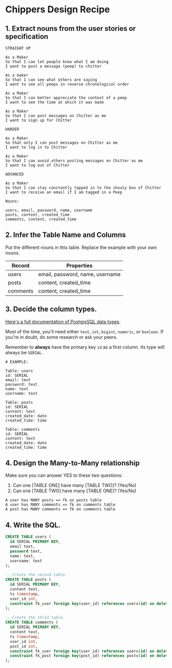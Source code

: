 # Chippers Design Recipe

## 1. Extract nouns from the user stories or specification

```
STRAIGHT UP

As a Maker
So that I can let people know what I am doing
I want to post a message (peep) to chitter

As a maker
So that I can see what others are saying
I want to see all peeps in reverse chronological order

As a Maker
So that I can better appreciate the context of a peep
I want to see the time at which it was made

As a Maker
So that I can post messages on Chitter as me
I want to sign up for Chitter

HARDER

As a Maker
So that only I can post messages on Chitter as me
I want to log in to Chitter

As a Maker
So that I can avoid others posting messages on Chitter as me
I want to log out of Chitter

ADVANCED

As a Maker
So that I can stay constantly tapped in to the shouty box of Chitter
I want to receive an email if I am tagged in a Peep
```

```
Nouns:

users, email, password, name, username
posts, content, created_time
comments, content, created_time

```

## 2. Infer the Table Name and Columns

Put the different nouns in this table. Replace the example with your own nouns.

| Record   | Properties                      |
| -------- | ------------------------------- |
| users    | email, password, name, username |
| posts    | content, created_time           |
| comments | content, created_time           |

## 3. Decide the column types.

[Here's a full documentation of PostgreSQL data types](https://www.postgresql.org/docs/current/datatype.html).

Most of the time, you'll need either `text`, `int`, `bigint`, `numeric`, or `boolean`. If you're in doubt, do some research or ask your peers.

Remember to **always** have the primary key `id` as a first column. Its type will always be `SERIAL`.

```
# EXAMPLE:

Table: users
id: SERIAL
email: text
password: text
name: text
username: text

Table: posts
id: SERIAL
content: text
created_date: date
created_time: time

Table: comments
id: SERIAL
content: text
created_date: date
created_time: time
```

## 4. Design the Many-to-Many relationship

Make sure you can answer YES to these two questions:

1. Can one [TABLE ONE] have many [TABLE TWO]? (Yes/No)
2. Can one [TABLE TWO] have many [TABLE ONE]? (Yes/No)

```
A user has MANY posts => fk on posts table
A user has MANY comments => fk on comments table
A post has MANY comments => fk on comments table
```

## 4. Write the SQL.

```sql
CREATE TABLE users (
  id SERIAL PRIMARY KEY,
  email text,
  password text,
  name: text,
  username: text
);

-- Create the second table.
CREATE TABLE posts (
  id SERIAL PRIMARY KEY,
  content text,
  ts timestamp,
  user_id int,
  constraint fk_user foreign key(user_id) references users(id) on delete cascade
);

-- Create the thrid table.
CREATE TABLE comments (
  id SERIAL PRIMARY KEY,
  content text,
  ts timestamp,
  user_id int,
  post_id int,
  constraint fk_user foreign key(user_id) references users(id) on delete cascade,
  constraint fk_post foreign key(post_id) references posts(id) on delete cascade
);

```
